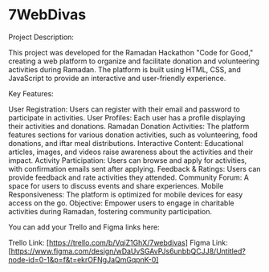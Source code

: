 # 7WebDivas

Project Description:

This project was developed for the Ramadan Hackathon "Code for Good," creating a web platform to organize and facilitate donation and volunteering activities during Ramadan. The platform is built using HTML, CSS, and JavaScript to provide an interactive and user-friendly experience.

Key Features:

User Registration: Users can register with their email and password to participate in activities.
User Profiles: Each user has a profile displaying their activities and donations.
Ramadan Donation Activities: The platform features sections for various donation activities, such as volunteering, food donations, and iftar meal distributions.
Interactive Content: Educational articles, images, and videos raise awareness about the activities and their impact.
Activity Participation: Users can browse and apply for activities, with confirmation emails sent after applying.
Feedback & Ratings: Users can provide feedback and rate activities they attended.
Community Forum: A space for users to discuss events and share experiences.
Mobile Responsiveness: The platform is optimized for mobile devices for easy access on the go.
Objective:
Empower users to engage in charitable activities during Ramadan, fostering community participation.

You can add your Trello and Figma links here:

Trello Link: [https://trello.com/b/VqiZ1GhX/7webdivas]
Figma Link: [https://www.figma.com/design/wDaUvSGAvPJs6unbbQCJJ8/Untitled?node-id=0-1&p=f&t=ekrOFNgJaQmGqpnK-0]
